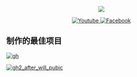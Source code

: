 <p align="center"><img src="https://github-readme-stats-one-bice.vercel.app/api/top-langs/?username=Laomao1104&langs_count=20&layout=compact&role=OWNER&theme=radical"></p>
<p align="center">

  <a href="https://youtube.com/@laomao1675" target="_blank">
    <img src="https://img.shields.io/badge/youtube-%231877F2.svg?&style=for-the-badge&logo=youtube&logoColor=white&color=071A2C" alt="Youtube"/>
  </a>
  <a    href="https://www.facebook.com/laomao1951070962" target="_blank">
    <img src="https://img.shields.io/badge/facebook-%231877F2.svg?&style=for-the-badge&logo=facebook&logoColor=white&color=071A2C" alt="Facebook"/>
  </a>
</p>

## 制作的最佳项目
[![gh](https://github-readme-stats.vercel.app/api/pin/?username=laomao1104&repo=win11c)](https://github.com/laomao1104/win11c)


[![gh2_after_will_pubic](https://github-readme-stats.vercel.app/api/pin/?username=laomao1104&repo=TV-Control)](https://github.com/Laomao1104/TV-Control)

